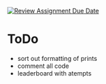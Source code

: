 [![Review Assignment Due Date](https://classroom.github.com/assets/deadline-readme-button-22041afd0340ce965d47ae6ef1cefeee28c7c493a6346c4f15d667ab976d596c.svg)](https://classroom.github.com/a/hs5De_js)

# ToDo

- sort out formatting of prints
- comment all code
- leaderboard with atempts